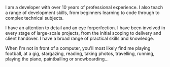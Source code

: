 I am a developer with over 10 years of professional experience. I also teach a range of development skills, from beginners learning to code through to complex technical subjects.

I have an attention to detail and an eye forperfection. I have been involved in every stage of large-scale projects, from the initial scoping to delivery and client handover. I have a broad range of practical skills and knowledge.

When I'm not in front of a computer, you'll most likely find me playing football, at a gig, stargazing, reading, taking photos, travelling, running, playing the piano, paintballing or snowboarding…

